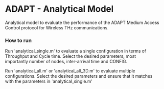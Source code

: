 # ADAPT - Analytical Model
Analytical model to evaluate the performance of the ADAPT Medium Access Control protocol for Wireless THz communications.

### How to run
Run 'analytical_single.m' to evaluate a single configuration in terms of Throughput and Cycle time. Select the desired parameters, most importantly number of nodes, inter-arrival time and CONFIG.

Run 'analytical_all.m' or 'analytical_all_3D.m' to evaluate multiple configurations. Select the desired parameters and ensure that it matches with the parameters in 'analytical_single.m'
